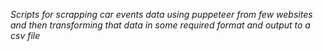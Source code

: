 *Scripts for scrapping car events data using puppeteer from few websites and then transforming that data in some required format and output to a csv file*

